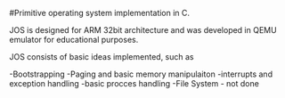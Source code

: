 #Primitive operating system implementation in C.

JOS is designed for ARM 32bit architecture and was developed in QEMU emulator for educational purposes.

JOS consists of basic ideas implemented, such as 

-Bootstrapping
-Paging and basic memory manipulaiton
-interrupts and exception handling
-basic procces handling
-File System - not done
